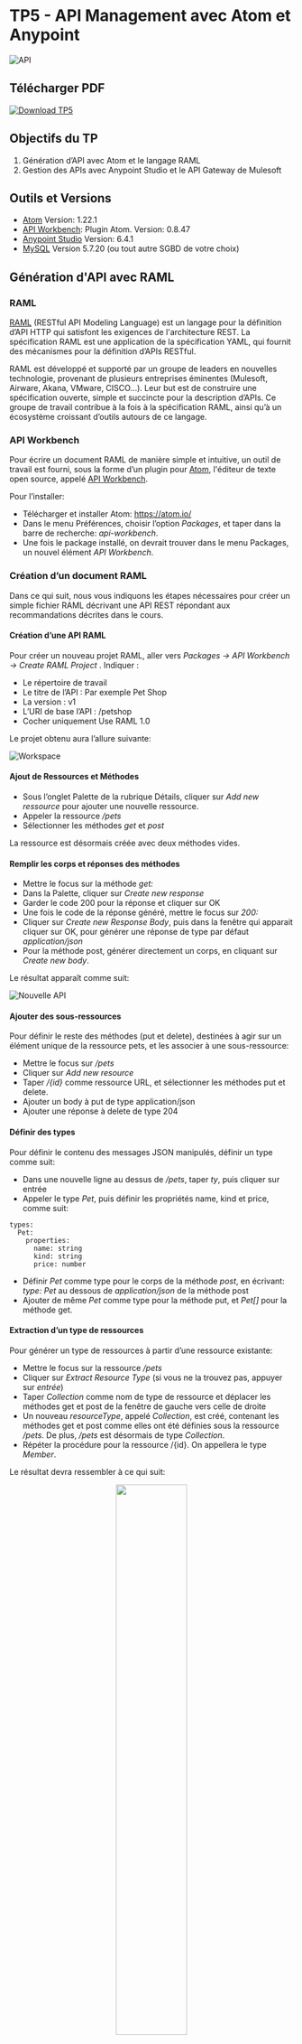 # TP5 - API Management avec Atom et Anypoint


![API](img/api.png)

## Télécharger PDF
[![Download TP5](img/pdf.png)](tp5.pdf)

## Objectifs du TP
1. Génération d’API avec Atom et le langage RAML
2. Gestion des APIs avec Anypoint Studio et le API Gateway de Mulesoft

## Outils et Versions
* [Atom](https://atom.io/) Version: 1.22.1
* [API Workbench](http://apiworkbench.com/): Plugin Atom. Version: 0.8.47
* [Anypoint Studio](https://www.mulesoft.com/platform/studio) Version: 6.4.1
* [MySQL](https://dev.mysql.com/downloads/mysql/) Version 5.7.20 (ou tout autre SGBD de votre choix)

## Génération d'API avec RAML
### RAML
[RAML](http://docs.raml.org/) (RESTful API Modeling Language) est un langage pour la définition d’API HTTP qui satisfont les exigences de l'architecture REST. La spécification RAML est une application de la spécification YAML, qui fournit des mécanismes pour la définition d’APIs RESTful.

RAML est développé et supporté par un groupe de leaders en nouvelles  technologie, provenant de plusieurs entreprises éminentes (Mulesoft, Airware, Akana, VMware, CISCO…). Leur but est de construire une spécification ouverte, simple et succincte pour la description d’APIs. Ce groupe de travail contribue à la fois à la spécification RAML, ainsi qu’à un écosystème croissant d’outils autours de ce langage.

### API Workbench
Pour écrire un document RAML de manière simple et intuitive, un outil de travail est fourni, sous la forme d’un plugin pour [Atom](https://atom.io/), l'éditeur de texte open source, appelé [API Workbench](http://apiworkbench.com/).

Pour l’installer:

  * Télécharger et installer Atom: https://atom.io/
  * Dans le menu Préférences, choisir l’option *Packages*, et taper dans la barre de recherche:  *api-workbench*.
  * Une fois le package installé, on devrait trouver dans le menu Packages, un nouvel élément *API Workbench*.

### Création d’un document RAML
Dans ce qui suit, nous vous indiquons les étapes nécessaires pour créer un simple fichier RAML décrivant une API REST répondant aux recommandations décrites dans le cours.

####  Création d’une API RAML
Pour créer un nouveau projet RAML, aller vers *Packages -> API Workbench -> Create RAML Project* . Indiquer :

  * Le répertoire de travail
  * Le titre de l’API : Par exemple Pet Shop
  * La version : v1
  * L’URI de base l’API : /petshop
  * Cocher uniquement Use RAML 1.0

Le projet obtenu aura l’allure suivante:

![Workspace](img/tp5/workspace.png)

#### Ajout de Ressources et Méthodes

  * Sous l’onglet Palette de la rubrique Détails, cliquer sur *Add new ressource* pour ajouter une nouvelle ressource.
  * Appeler la ressource */pets*
  * Sélectionner les méthodes *get* et *post*

La ressource est désormais créée avec deux méthodes vides.

#### Remplir les corps et réponses des méthodes

  * Mettre le focus sur la méthode *get:*
  * Dans la Palette, cliquer sur *Create new response*
  * Garder le code 200 pour la réponse et cliquer sur OK
  * Une fois le code de la réponse généré, mettre le focus sur *200:*
  * Cliquer sur *Create new Response Body*, puis dans la fenêtre qui apparait cliquer sur OK, pour générer une réponse de type par défaut *application/json*
  * Pour la méthode post, générer directement un corps, en cliquant sur *Create new body*.

Le résultat apparaît comme suit:

![Nouvelle API](img/tp5/new-api.png)

#### Ajouter des sous-ressources

Pour définir le reste des méthodes (put et delete), destinées à agir sur un élément unique de la ressource pets, et les associer à une sous-ressource:

  * Mettre le focus sur */pets*
  * Cliquer sur *Add new resource*
  * Taper */{id}* comme ressource URL, et sélectionner les méthodes put et delete.
  * Ajouter un body à put de type application/json
  * Ajouter une réponse à delete de type 204

#### Définir des types
Pour définir le contenu des messages JSON manipulés, définir un type comme suit:

  * Dans une nouvelle ligne au dessus de */pets*, taper *ty*, puis cliquer sur entrée
  * Appeler le type *Pet*, puis définir les propriétés name, kind et price, comme suit:

```properties
types:
  Pet:
    properties:
      name: string
      kind: string
      price: number
```

  * Définir *Pet* comme type pour le corps de la méthode *post*, en écrivant: *type: Pet* au dessous de *application/json* de la méthode post
  * Ajouter de même *Pet* comme type pour la méthode put, et *Pet[]* pour la méthode get.

#### Extraction d’un type de ressources
Pour générer un type de ressources à partir d’une ressource existante:

  * Mettre le focus sur la ressource */pets*
  * Cliquer sur *Extract Resource Type* (si vous ne la trouvez pas, appuyer sur *entrée*)
  * Taper *Collection* comme nom de type de ressource et déplacer les méthodes get et post de la fenêtre de gauche vers celle de droite
  * Un nouveau *resourceType*, appelé *Collection*, est créé, contenant les méthodes get et post comme elles ont été définies sous la ressource */pets*. De plus, */pets* est désormais de type *Collection*.
  * Répéter la procédure pour la ressource /{id}. On appellera le type *Member*.

Le résultat devra ressembler à ce qui suit:

<center><img src="../img/tp5/resource-type.png" width="50%"></center>

#### Ajout de paramètres au type de ressource
Pour rendre le type de ressource créé générique, il serait plus intéressant de paramétrer le type de réponse. Pour cela:

  * Remplacer le terme *Pet* dans *Collection* et *Member* par ``` <<item>> ```.
  * Corriger les erreurs qui s’affichent dans les ressources *Collection* et *Member* respectivement par ```{ Collection: {item : Pet} }``` et ```{ Member: {item : Pet} }```

#### Ajout d’un exemple
Pour ajouter un exemple d’animal, modifier le type *Pet* pour qu’il soit comme suit:

```properties
types:
  Pet:
    properties:
      name: string
      kind: string
      price: number
    example:
      name: Snoopy
      kind: Dog
      price: 1000
```

#### Définir des paramètres pour les méthodes
Nous nous proposons d’ajouter une autre méthode de type *get*, qui définit plusieurs paramètres.

  * Sous (et au même niveau que) *type* de */pets*, taper: *get:*
  * Mettre le focus sur le *get* nouvellement créé
  * Cliquer sur *Create new query parameter*
  * Créer trois paramètres:
    - *priceLessThan* de type *number*
    - *priceMoreThan* de type *number*
    - *petKind*, de type *enum;[bird, dog]*

Cela devra ressembler à ce qui suit:
```properties
get:
    queryParameters:
      priceLessThan: number
      priceMoreThan: number
      petKind:
        enum:
          - bird
          - dog
```

Il est possible d’extraire certains des paramètres comme *Trait*, c’est à dire un critère de filtrage. Pour cela:

  * Mettre le focus sur le *get*
  * Cliquer sur *Extract trait*
  * Nommer le trait *FiltrableByPrice*, et déplacer les méthodes *priceLessThan* et *priceMoreThan* vers la droite.

Vous remarquerez que les deux paramètres choisis ont été enlevés de la méthode *get*, et remplacés par *is: [FilterableByPrice]*.

Voici donc le résultat final du fichier RAML:
```properties
#%RAML 1.0
traits:
  FiltrableByPrice:
    queryParameters:
      priceLessThan: number
      priceMoreThan: number
resourceTypes:
  Collection:
    get:
      responses:
        200:
          body:
            application/json:
              type: <<item>>
    post:
      body:
        application/json:
          type: <<item>>
  Member:
    delete:
      responses:
        204:
    put:
      body:
        application/json:
          type: <<item>>
title: Pet Shop
version: v1
baseUri: /petshop
types:
  Pet:
    properties:
      name: string
      kind: string
      price: number
    example:
      name: Snoopy
      kind: Dog
      price: 1000
/pets:
  type: { Collection: {item : Pet} }
  get:
    queryParameters:
      petKind:
        enum:
          - bird
          - dog
    is: [FiltrableByPrice]
  /{id}:
    type: { Member: {item : Pet} }
```

#### Extraction de la librairie
Pour extraire les types définis et les représenter dans une entité réutilisable:

  * Mettre le focus en dehors de toutes les structures, par exemple sur *title*
  * Cliquer sur *Extract Library*
  * Appeler la librarie *PetTypes*
  * Déplacer *Pet*, *Collection* et *Member* vers le panel de droite
  * Cliquer sur *Extract*

Un nouveau fichier contenant les trois types sélectionnés a été créé, puis inclus comme référence dans notre fichier principal.

### API Management avec Anypoint Studio
#### Anypoint Platform

[Anypoint](https://www.mulesoft.com/platform/enterprise-integration) est une plateforme développée par l’entreprise Mulesoft qui offre les outils nécessaires pour la gestion d’APIs. Anypoint est classée par Gartner dans son Magic Quadrant dans la rubrique “Application Services Governance” d’Avril 2015 parmi les leaders du marché du API Management.

![Magic Quadrant: Application Services Governance](img/tp5/gartner.png)

#### Première Application
Une fois Anypoint Studio téléchargé et installé, créer un nouveau projet, qu’on appellera *PremiereApplication*, et choisir Mule Server comme *Runtime Environment*.
La fenêtre obtenue a l’allure suivante:

![Workspace Mulesoft Studio](img/tp5/workspace-mule.png)

!!!warning "Attention"
    Anypoint Studio version 6.4.1 ne fonctionne qu'avec au plus JDK 1.8.0_151!

Nous allons commencer par créer une simple application qui affiche un message dans un navigateur.

  * À partir de la palette, glisser-déplacer les éléments graphiques suivants dans le canevas:
    - **HTTP**: permet de se connecter aux ressources web via HTTP ou HTTPS.
    - **Set Payload**: modifie le message affiché (payload) en "Hello World!".

Votre flux aura l’allure suivante:

<center><img src="../img/tp5/hello-app.png" width="30%"></center>

Configurer votre composant HTTP :

  * Ajouter une nouvelle *Connector Configuration*
  * Garder les options par défaut. Votre hôte se lancera à l’URL 0.0.0.0:8081

Configurer le composant Set Payload:

  * Remplacer la valeur de l’élément *Value* par *Hello World!*
  * Lancer votre application : Run -> Run As -> Mule Application. La console devrait afficher un message comme suit:

![Console Helloworld](img/tp5/hello-console.png)

Dans un navigateur, taper l'adresse: 0.0.0.0:8081. Le message suivant devra s'afficher:

<center><img src="../img/tp5/hello-nav.png" width="30%"></center>

#### Gestion des APIs avec APIKit
APIKit est un toolkit open source spécialement créé pour faciliter l’implémentation d’APIs REST, en renforçant les bonnes pratiques de création d’APIs.

Nous allons pour cela exposer l'API REST que nous avons créé dans le [TP précédent](tp4.md), grâce aux microservices Spring.

##### *Création d'un fichier RAML pour le microservice*
Pour représenter le microservice "ProductService", créer le fichier *api.raml* suivant avec Atom:

```properties
#%RAML 1.0
title: Micro-API
version: v1
baseUri: http://products.tn
/products:
  get:
    description: List of all the products
    responses:
      200:
        body:
          application/json:
            example: !include products-example.json

```

Rajouter également (dans le même répertoire) un fichier *products-example.json*, où vous allez trouver un exemple de produits, tel qu'ils sont représentés par votre service sur ```http://localhost:9999/product-service/products```. Cela devrait ressembler à ce qui suit:

```JSON
{
  "_embedded": {
    "products": [
      {
        "name": "Sample Product",
        "_links": {
          "self": {
            "href": "http://localhost:9999/product-service/products/1"
          },
          "product": {
            "href": "http://localhost:9999/product-service/products/1"
          }
        }
      }
    ]
  },
  "_links": {
    "self": {
      "href": "http://localhost:9999/product-service/products{?page,size,sort}",
      "templated": true
    },
    "profile": {
      "href": "http://localhost:9999/product-service/profile/products"
    },
    "search": {
      "href": "http://localhost:9999/product-service/products/search"
    }
  },
  "page": {
    "size": 20,
    "totalElements": 3,
    "totalPages": 1,
    "number": 0
  }
}


```




##### *Nouveau Projet de API Management*
Créer un nouveau projet qu’on appellera *API_Project*:

  * Choisir comme environnement d’exécution Mule Server.
  * Cocher la case *Add APIKit components* et entrer votre fichier api.raml.

Un nouveau projet sera créé avec les fichiers *api.raml* et *products-example.json* ajouté sous le répertoire *src/main/api*, ainsi que des flux de gestion des différentes méthodes ajoutées par défaut dans le canevas. Vous retrouverez notamment:

|Flux|Description|Figure|
|---------|------------------------------------------------|-------------|
| api-main | Flux principal, définissant un point d’accès HTTP, un routeur APIKit et une référence à une stratégie d'exception   | ![api-main](img/tp5/api-main.png)|
| action:/ressource:api-config | Un Backend flow pour chaque paire de ressource/action dans le fichier RAML. Par exemple, get:/products:api-config représente l’action get de la ressource products   | ![get-products](img/tp5/get-products.png)|
| Exception Strategy Mapping | Flux fournis par Studio pour configurer les messages d’erreur dans un format HTTP-status-code-friendly | ![errors](img/tp5/error-mapping.png) |

##### *Configuration du flux principal*

  * Dans les propriétés du composant HTTP, définir le Path par: /prod-services/*.
  * Dans le *Connector Configuration*, cliquer sur l'icône ![config](img/tp5/config.png), puis cliquer sur *OK* pour valider le host (0.0.0.0) et le port (8081)

!!!note "Remarque"
    Vous pouvez changer ici le port défini par défaut, pour éviter les conflits avec vos microservices.

Lancer le projet comme *Mule Project*. Une *APIKit Console* s'affiche comme suit:

![ApiKit Console](img/tp5/api-console.png)

Pour tester votre API, cliquer par exemple sur le bouton *GET* devant la ressource */products*. la Console affichera alors la réponse (le produit *Sample Product*), qui a été définie comme exemple dans le fichier RAML de départ.

![Get Products](img/tp5/products-response.png)

Pour visualiser le résultat sur le navigateur, taper le chemin de la requête comme suit:


```URL
http://localhost:8081/prod-services/products
```

Vous obtiendrez le résultat suivant:

<center><img src="../img/tp5/get-prod-response.png" width="75%"></center>

#### Mapping de l'API avec votre microservice ProductService
Pour relier votre API créée avec le microservice Proxy (créé dans le TP précédent), et qui est déployé à l'adresse suivante:

```URL
http://localhost:9999/product-service/products
```

  * Supprimer le *Set Payload* du flow : _get:/products:api-config_
  * Ajouter un connecteur HTTP dans la partie *Source*
  * Le configurer comme suit:
    - Path: /prod-services
    - Cliquer sur ![config](img/tp5/config.png) puis sur OK pour valider le hôte et port.
  * Ajouter un connecteur HTTP dans la partie *Process*
  * Le configurer comme suit:
    - Devant *Connector Configuration*, cliquer sur ![add](img/tp5/add.png) pour ajouter une nouvelle configuration.
    - Cela représente les informations du service auquel on va accéder. Définir le Host par *localhost*, le port par *9999*, et le base path par */product-service*
    - Cliquer sur OK pour valider
  * Dans la partie *URL Settings*, définir :
    - Path: /products
    - Method: Get
  * Sauvegarder, et lancer le service.

Tester le service sur le navigateur avec l'URL:
``` http://localhost:8081/prod-services ```. Vous obtiendrez la liste complète des produits, tels que retournés par le service *ProductService* initial, comme suit:

```JSON
{
  "_embedded": {
    "products": [
      {
        "name": "Pencil",
        "_links": {
          "self": {
            "href": "http://localhost:9999/product-service/products/1"
          },
          "product": {
            "href": "http://localhost:9999/product-service/products/1"
          }
        }
      },
      {
        "name": "Book",
        "_links": {
          "self": {
            "href": "http://localhost:9999/product-service/products/2"
          },
          "product": {
            "href": "http://localhost:9999/product-service/products/2"
          }
        }
      },
      {
        "name": "Eraser",
        "_links": {
          "self": {
            "href": "http://localhost:9999/product-service/products/3"
          },
          "product": {
            "href": "http://localhost:9999/product-service/products/3"
          }
        }
      }
    ]
  },
  "_links": {
    "self": {
      "href": "http://localhost:9999/product-service/products{?page,size,sort}",
      "templated": true
    },
    "profile": {
      "href": "http://localhost:9999/product-service/profile/products"
    },
    "search": {
      "href": "http://localhost:9999/product-service/products/search"
    }
  },
  "page": {
    "size": 20,
    "totalElements": 3,
    "totalPages": 1,
    "number": 0
  }
}


```

#### Transformation du résultat du microservice ProductService
Si vous désirez retourner un résultat différent du Microservice initial, en ne laissant par exemple que les noms des produits, sans tous les autres éléments et liens supplémentaires, utiliser un objet *Transform Message*

  * Copier le flow get:/products pour créer un autre flow identique
  * Modifier le Path du connecteur HTTP source, pour  */prod-services/names*
  * Rajouter un objet *Transform Message* juste après le connecteur HTTP de droite (celui de la partie Process). Le flow devra ressembler à ce qui suit:

<center><img src="../img/tp5/flow-transform.png" width="50%"></center>

  * Configurer l'objet *Transform Message*:
    - L'interface suivante représente les mappings à faire entre les entrées du service et sa sortie.

    <center><img src="../img/tp5/transform-mapping.png" width="100%"></center>

    - Cliquer sur *Define Metadata* du payload en entrée (à gauche) gauche)
    - Cliquer sur *Add*
    - Entrer le nom du type en entrée, par exemple *products*
    - Indiquer comme type *JSON*
    - Indiquer dans la liste déroulante suivante que le fichier donné est un *Example*, puis choisir le fichier *products-example.json* que vous aviez créé.
    - Cliquer sur Select. Le schéma du fichier donné est chargé dans la partie *Input* de *Transform Message*.
    - Pour représenter le format de sortie désiré, créer un fichier appelé *names.json* à l'endroit de votre préférence sur votre ordinateur.
    - Saisir le contenu suivant dans *names.json*:
    ```json
      {"name":"prod"}
    ```
    - Cliquer sur *Define Metadata* de sortie (à droite).
    - Ajouter un nouveau type que vous appellerez *names*
    - Définir comme type *Json* et charger le fichier *names.json* que vous venez de créer.
    - Valider.
    - Maintenant que les deux schémas (entrée et sortie) sont définis, créer les associations de votre choix. Dans notre cas, nous allons associer le champ *_embedded.products.name* en entrée au champ *name* en sortie, comme suit:
    ![Mapping](img/tp5/names-mapping.png)
    - Sauvegarder, et lancer le service.

Pour tester le service, lancer dans un navigateur: ```http://localhost:8081/prod-services/names```. Vous obtiendrez le résultat suivant:

```JSON
{
  "name": [
    "Pencil",
    "Book",
    "Eraser"
  ]
}
```

